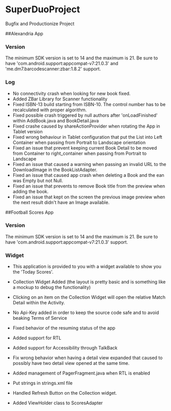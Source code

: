 # SuperDuoProject
Bugfix and Productionize Project

##Alexandria App

### Version
The minimum SDK version is set to 14 and the maximum is 21. Be sure to have 'com.android.support:appcompat-v7:21.0.3' and 'me.dm7.barcodescanner:zbar:1.8.2' support.

### Log
- No connectivity crash when looking for new book fixed.
- Added ZBar Library for Scanner functionality
- Fixed ISBN-13 build starting from ISBN-10. The control number has to be recalculated with proper algorithm.
- Fixed possible crash triggered by null authors after 'onLoadFinished' within AddBook.java and BookDetail.java
- Fixed crashe caused by shareActionProvider when rotating the App in Tablet version
- Fixed wrong behaviour in Tablet configuration that put the List into Left Container when passing from Portrait to Landscape orientation
- Fixed an issue that prevent keeping current Book Detail to be moved from Container to right_container when passing from Portrait to Landscape
- Fixed an issue that caused a warning when passing an invalid URL to the DownloadImage in the BookListAdapter.
- Fixed an issue that caused app crash when deleting a Book and the ean was Empty but not Null.
- Fixed an issue that prevents to remove Book title from the preview when adding the book.
- Fixed an issue that kept on the screen the previous image preview when the next result didn't have an Image available.

##Football Scores App

### Version
The minimum SDK version is set to 14 and the maximum is 21. Be sure to have 'com.android.support:appcompat-v7:21.0.3' support.

### Widget
- This application is provided to you with a widget available to show you the 'Today Scores'.

- Collection Widget Added (the layout is pretty basic and is something like a mockup to debug the functionality)
- Clicking on an item on the Collection Widget will open the relative Match Detail within the Activity.
- No Api-Key added in order to keep the source code safe and to avoid beaking Terms of Service
- Fixed behavior of the resuming status of the app
- Added support for RTL
- Added support for Accessibility through TalkBack
- Fix wrong behavior when having a detail view expanded that caused to possibly have two detail view opened at the same time.
- Added management of PagerFragment.java when RTL is enabled
- Put strings in strings.xml file
- Handled Refresh Button on the Collection widget.
- Added ViewHolder class to ScoresAdapter

